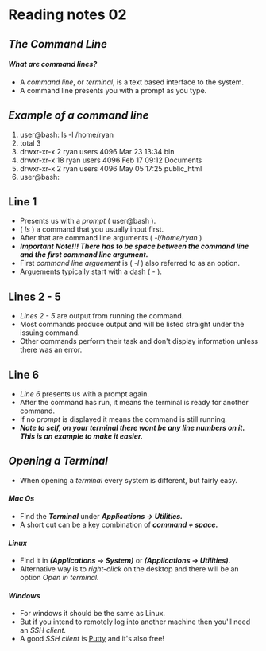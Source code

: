 # Reading notes 02

## ***The Command Line***

#### ***What are command lines?***
- A *command line*, or *terminal*, is a text based interface to the system.
- A command line presents you with a prompt as you type.

## *Example of a command line*

1. user@bash: ls -l /home/ryan
2. total 3
3. drwxr-xr-x 2 ryan users 4096 Mar 23 13:34 bin
4. drwxr-xr-x 18 ryan users 4096 Feb 17 09:12 Documents
5. drwxr-xr-x  2 ryan users 4096 May 05 17:25 public_html
6. user@bash:

## **Line 1**
- Presents us with a *prompt* ( user@bash ).
- ( *ls* ) a command that you usually input first.
- After that are command line arguments ( *-l/home/ryan* )
- ***Important Note!!! There has to be space between the command line and the first command line argument.***
- First *command line arguement* is ( *-l* ) also referred to as an option.
- Arguements typically start with a dash ( - ).

## **Lines 2 - 5**
- *Lines 2 - 5* are output from running the command.
- Most commands produce output and will be listed straight under the issuing command.
- Other commands perform their task and don't display information unless there was an error.

## **Line 6**
- *Line 6* presents us with a prompt again.
- After the command has run, it means the terminal is ready for another command.
- If no *prompt* is displayed it means the command is still running.
- ***Note to self, on your terminal there wont be any line numbers on it. This is an example to make it easier.***

## ***Opening a Terminal***
- When opening a *terminal* every system is different, but fairly easy.
#### ***Mac Os***
- Find the ***Terminal*** under ***Applications -> Utilities.***
- A short cut can be a key combination of ***command + space.***
#### ***Linux***
- Find it in ***(Applications -> System)*** or ***(Applications -> Utilities).***
- Alternative way is to *right-click* on the desktop and there will be an option *Open in terminal.*
#### ***Windows***
- For windows it should be the same as Linux.
- But if you intend to remotely log into another machine then you'll need an *SSH client.*
- A good *SSH client* is [Putty](https://www.chiark.greenend.org.uk/~sgtatham/putty/latest.html) and it's also free!